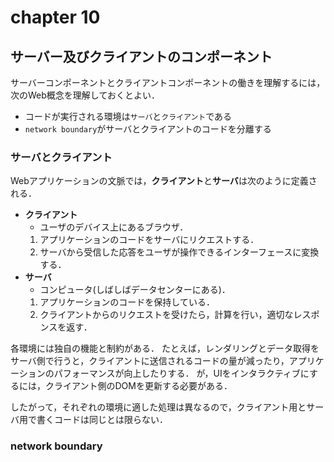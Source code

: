 # chapter 10
## サーバー及びクライアントのコンポーネント
サーバーコンポーネントとクライアントコンポーネントの働きを理解するには，次のWeb概念を理解しておくとよい．
- コードが実行される環境は`サーバ`と`クライアント`である
- `network boundary`がサーバとクライアントのコードを分離する

### サーバとクライアント
Webアプリケーションの文脈では，**クライアント**と**サーバ**は次のように定義される．
- **クライアント**
  -  ユーザのデバイス上にあるブラウザ．
  1. アプリケーションのコードをサーバにリクエストする．
  2. サーバから受信した応答をユーザが操作できるインターフェースに変換する．
- **サーバ**
  - コンピュータ(しばしばデータセンターにある)．
  1. アプリケーションのコードを保持している．
  2. クライアントからのリクエストを受けたら，計算を行い，適切なレスポンスを返す．

各環境には独自の機能と制約がある．
たとえば，レンダリングとデータ取得をサーバ側で行うと，クライアントに送信されるコードの量が減ったり，アプリケーションのパフォーマンスが向上したりする．
が，UIをインタラクティブにするには，クライアント側のDOMを更新する必要がある．

したがって，それぞれの環境に適した処理は異なるので，クライアント用とサーバ用で書くコードは同じとは限らない．

### network boundary